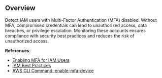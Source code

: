 ## Overview

Detect IAM users with Multi-Factor Authentication (MFA) disabled. Without MFA, compromised credentials can lead to unauthorized access, data breaches, or privilege escalation. Monitoring these accounts ensures compliance with security best practices and reduces the risk of unauthorized access.

**References**:
- [Enabling MFA for IAM Users](https://docs.aws.amazon.com/IAM/latest/UserGuide/id_credentials_mfa_enable.html)
- [IAM Best Practices](https://docs.aws.amazon.com/IAM/latest/UserGuide/best-practices.html)
- [AWS CLI Command: enable-mfa-device](https://docs.aws.amazon.com/cli/latest/reference/iam/enable-mfa-device.html)
